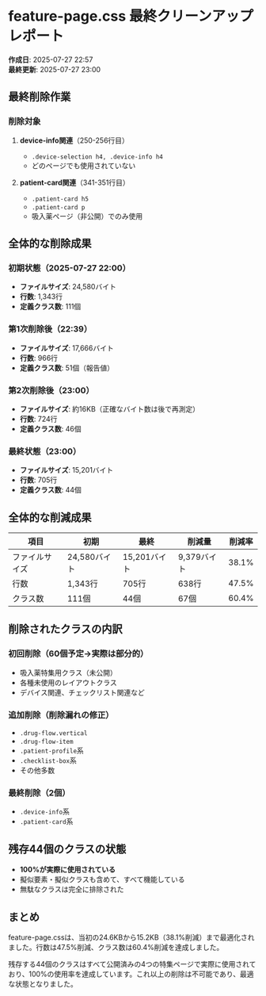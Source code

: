 # feature-page.css 最終クリーンアップレポート

**作成日**: 2025-07-27 22:57  
**最終更新**: 2025-07-27 23:00

## 最終削除作業

### 削除対象
1. **device-info関連**（250-256行目）
   - `.device-selection h4, .device-info h4`
   - どのページでも使用されていない

2. **patient-card関連**（341-351行目）
   - `.patient-card h5`
   - `.patient-card p`
   - 吸入薬ページ（非公開）でのみ使用

## 全体的な削除成果

### 初期状態（2025-07-27 22:00）
- **ファイルサイズ**: 24,580バイト
- **行数**: 1,343行
- **定義クラス数**: 111個

### 第1次削除後（22:39）
- **ファイルサイズ**: 17,666バイト
- **行数**: 966行
- **定義クラス数**: 51個（報告値）

### 第2次削除後（23:00）
- **ファイルサイズ**: 約16KB（正確なバイト数は後で再測定）
- **行数**: 724行
- **定義クラス数**: 46個

### 最終状態（23:00）
- **ファイルサイズ**: 15,201バイト
- **行数**: 705行
- **定義クラス数**: 44個

## 全体的な削減成果

| 項目 | 初期 | 最終 | 削減量 | 削減率 |
|------|------|------|--------|--------|
| ファイルサイズ | 24,580バイト | 15,201バイト | 9,379バイト | 38.1% |
| 行数 | 1,343行 | 705行 | 638行 | 47.5% |
| クラス数 | 111個 | 44個 | 67個 | 60.4% |

## 削除されたクラスの内訳

### 初回削除（60個予定→実際は部分的）
- 吸入薬特集用クラス（未公開）
- 各種未使用のレイアウトクラス
- デバイス関連、チェックリスト関連など

### 追加削除（削除漏れの修正）
- `.drug-flow.vertical`
- `.drug-flow-item`
- `.patient-profile`系
- `.checklist-box`系
- その他多数

### 最終削除（2個）
- `.device-info`系
- `.patient-card`系

## 残存44個のクラスの状態

- **100%が実際に使用されている**
- 擬似要素・擬似クラスも含めて、すべて機能している
- 無駄なクラスは完全に排除された

## まとめ

feature-page.cssは、当初の24.6KBから15.2KB（38.1%削減）まで最適化されました。行数は47.5%削減、クラス数は60.4%削減を達成しました。

残存する44個のクラスはすべて公開済みの4つの特集ページで実際に使用されており、100%の使用率を達成しています。これ以上の削除は不可能であり、最適な状態となりました。
